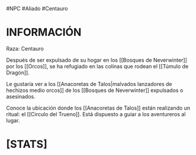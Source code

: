 #NPC #Aliado #Centauro 
# INFORMACIÓN 
Raza: Centauro

Después de ser expulsado de su hogar en los [[Bosques de Neverwinter]] por los [[Orcos]], se ha refugiado en las colinas que rodean el [[Túmulo de Dragón]].

Le gustaría ver a los [[Anacoretas de Talos|malvados lanzadores de hechizos medio orcos]] de los [[Bosques de Neverwinter]] expulsados ​​o asesinados.

Conoce la ubicación donde los [[Anacoretas de Talos]] están realizando un ritual: el [[Circulo del Trueno]]. Está dispuesto a guiar a los aventureros al lugar.

# [STATS]